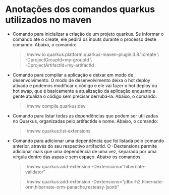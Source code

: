 # Anotações dos comandos quarkus utilizados no maven

- Comando para inicializar a criação de um projeto quarkus. Se informar o comando até o create, ele pedirá os inputs durante o processo deste comando. Abaixo, o comando:
    > ./mvnw io.quarkus.platform:quarkus-maven-plugin:3.8.1:create \\  
    -DprojectGroupId=my-groupId \\  
    -DprojectArtifactId=my-artifactId

- Comando para compilar a aplicação e deixar em modo de desenvolvimento. O modo de desenvolvimento deixa o hot deploy ativado e podemos modificar o código e ele vai fazer o hot deploy ou hot swap, que é basicamente a atualização da aplicação enquanto a gente atualiza o código sem precisar derrubá-la. Abaixo, o comando:
    > ./mvnw compile quarkus:dev

- Comando para listar todas as dependências que podem ser utilizadas no Quarkus, organizadas pelo artifactIds e nome. Abaixo, o comando:
    > ./mvnw quarkus:list-extensions

- Comando para adicionar uma dependência que foi listada pelo comando anterior, através do seu respectivo artifactId. O -Dextensions permite adicionar mais que uma dependência de uma vez, separado por uma vírgula dentro das aspas e sem espaço. Abaixo os comandos:
    > ./mvnw quarkus:add-extension -Dextensions="hibernate-validator"

    > ./mvnw quarkus:add-extension -Dextensions="jdbc-h2,hibernate-orm,hibernate-orm-panache,resteasy-jsonb"